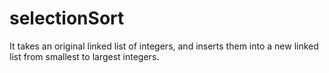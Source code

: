 # selectionSort
It takes an original linked list of integers, and inserts them into a new linked list from smallest to largest integers.
